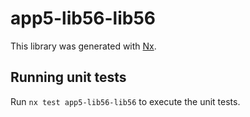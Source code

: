 # app5-lib56-lib56

This library was generated with [Nx](https://nx.dev).

## Running unit tests

Run `nx test app5-lib56-lib56` to execute the unit tests.

